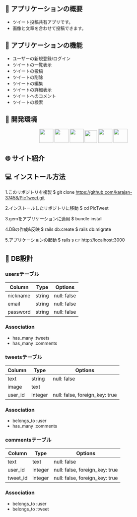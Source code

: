 ## :link: アプリケーションの概要
<ul>
  <li>ツイート投稿共有アプリです。</li>
  <li>画像と文章を合わせて投稿できます。</li>
</ul>

## :link: アプリケーションの機能
<ul>
  <li>ユーザーの新規登録/ログイン</li>
  <li>ツイートの一覧表示</li>
  <li>ツイートの投稿</li>
  <li>ツイートの削除</li>
  <li>ツイートの編集</li>
  <li>ツイートの詳細表示</li>
  <li>ツイートへのコメント</li>
  <li>ツイートの検索</li>
</ul>

## :link: 開発環境

<p align="center">
  <a href="https://www.ruby-lang.org/ja/"><img src="https://user-images.githubusercontent.com/39142850/71774533-1ddf1780-2fb4-11ea-8560-753bed352838.png" width="45px;" /></a>
  <a href="https://railsguides.jp/getting_started.html"><img src="https://kuromame-blog.com/wp-content/uploads/rails-768x432.png" height="45px;" /></a>
  <a href="http://haml.info/"><img src="https://user-images.githubusercontent.com/39142850/71774618-b32edb80-2fb5-11ea-9050-d5929a49e9a5.png" height="45px;" /></a>
  <a href="https://sass-lang.com/"><img src="https://upload.wikimedia.org/wikipedia/commons/thumb/9/96/Sass_Logo_Color.svg/144px-Sass_Logo_Color.svg.png" height="40px;" /></a>
  <a href="https://jquery.com/"><img src="https://syncer.jp/storage/web/brand-logos/static/dst/jquery-logo-001.png" height="45px;" /></a>
  <a href="https://github.co.jp/"><img src="https://github.githubassets.com/images/modules/logos_page/GitHub-Mark.png" height="45px;" /></a>
</p>

## :globe_with_meridians: サイト紹介

## :computer: インストール方法
1.このリポジトリを複製
$ git clone https://github.com/karajan-37458/PicTweet.git

2.インストールしたリポジトリに移動
$ cd PicTweet

3.gemをアプリケーションに適用
$ bundle install

4.DBの作成&反映
$ rails db:create
$ rails db:migrate

5.アプリケーションの起動
$ rails s
👉 http://localhost:3000

## :link: DB設計

### usersテーブル
|Column|Type|Options|
|------|----|-------|
|nickname|string|null: false|
|email|string|null: false|
|password|string|null: false|
### Association
- has_many :tweets
- has_many :comments

### tweetsテーブル
|Column|Type|Options|
|------|----|-------|
|text|string|null: false|
|image|text||
|user_id|integer|null: false, foreign_key: true|
### Association
- belongs_to :user
- has_many :comments

### commentsテーブル
|Column|Type|Options|
|------|----|-------|
|text|text|null: false|
|user_id|integer|null: false, foreign_key: true|
|tweet_id|integer|null: false, foreign_key: true|

### Association
- belongs_to :user
- belongs_to :tweet
